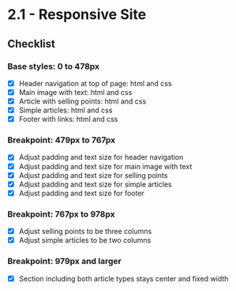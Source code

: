 # 2.1 - Responsive Site


## Checklist

### Base styles: 0 to 478px
- [x] Header navigation at top of page: html and css
- [x] Main image with text: html and css
- [x] Article with selling points: html and css
- [x] Simple articles: html and css
- [x] Footer with links: html and css

### Breakpoint: 479px to 767px
- [x] Adjust padding and text size for header navigation
- [x] Adjust padding and text size for main image with text
- [x] Adjust padding and text size for selling points
- [x] Adjust padding and text size for simple articles
- [x] Adjust padding and text size for footer

### Breakpoint: 767px to 978px
- [x] Adjust selling points to be three columns
- [x] Adjust simple articles to be two columns

### Breakpoint: 979px and larger
- [x] Section including both article types stays center and fixed width
